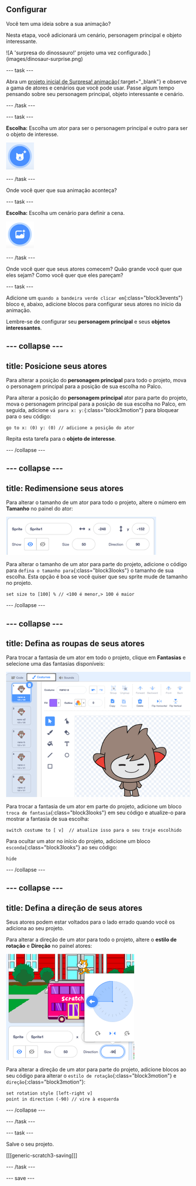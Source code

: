 ## Configurar

<div style="display: flex; flex-wrap: wrap">
<div style="flex-basis: 200px; flex-grow: 1; margin-right: 15px;">
Você tem uma ideia sobre a sua animação? 
  
Nesta etapa, você adicionará um cenário, personagem principal e objeto interessante. 
</div>
<div>  
![A 'surpresa do dinossauro!' projeto uma vez configurado.](images/dinosaur-surprise.png)
</div>
</div>

--- task ---

Abra um  [projeto inicial de Surpresa! animação](https://scratch.mit.edu/projects/582222532/editor){:target="_blank"} e observe a gama de atores e cenários que você pode usar. Passe algum tempo pensando sobre seu personagem principal, objeto interessante e cenário.

--- /task ---

--- task ---

**Escolha:** Escolha um ator para ser o personagem principal e outro para ser o objeto de interesse.

![O ícone 'Selecione um ator'.](images/add-sprite.png)

--- /task ---

Onde você quer que sua animação aconteça?

--- task ---

**Escolha:** Escolha um cenário para definir a cena.

![O ícone 'Selecionar Cenário'.](images/add-backdrop.png)

--- /task ---

Onde você quer que seus atores comecem? Quão grande você quer que eles sejam? Como você quer que eles pareçam?

--- task ---

Adicione um `quando a bandeira verde clicar em`{:class="block3events"} bloco e, abaixo, adicione blocos para configurar seus atores no início da animação.

Lembre-se de configurar seu **personagem principal** e seus **objetos interessantes**.

--- collapse ---
---
title: Posicione seus atores
---

Para alterar a posição do **personagem principal** para todo o projeto, mova o personagem principal para a posição de sua escolha no Palco.

Para alterar a posição do **personagem principal** ator para parte do projeto, mova o personagem principal para a posição de sua escolha no Palco, em seguida, adicione `vá para x: y:`{:class="block3motion"} para bloquear para o seu código:

```blocks3
go to x: (0) y: (0) // adicione a posição do ator
```

Repita esta tarefa para o **objeto de interesse**.

--- /collapse ---

--- collapse ---
---
title: Redimensione seus atores
---

Para alterar o tamanho de um ator para todo o projeto, altere o número em **Tamanho** no painel do ator:

![](images/sprite-pane-size.png)

Para alterar o tamanho de um ator para parte do projeto, adicione o código para `defina o tamanho para`{:class="block3looks"} o tamanho de sua escolha. Esta opção é boa se você quiser que seu sprite mude de tamanho no projeto.

```blocks3
set size to [100] % // <100 é menor,> 100 é maior
```

--- /collapse ---

--- collapse ---
---
title: Defina as roupas de seus atores
---

Para trocar a fantasia de um ator em todo o projeto, clique em **Fantasias** e selecione uma das fantasias disponíveis:

![A aba Fantasias, com as fantasias disponíveis para um ator.](images/nano-costumes.png)

Para trocar a fantasia de um ator em parte do projeto, adicione um bloco `troca de fantasia`{:class="block3looks"} em seu código e atualize-o para mostrar a fantasia de sua escolha:

```blocks3
switch costume to [ v]  // atualize isso para o seu traje escolhido
```

Para ocultar um ator no início do projeto, adicione um bloco `esconda`{:class="block3looks"} ao seu código:

```blocks3
hide 
```

--- /collapse ---

--- collapse ---
---
title: Defina a direção de seus atores
---

Seus atores podem estar voltados para o lado errado quando você os adiciona ao seu projeto.

Para alterar a direção de um ator para todo o projeto, altere o **estilo de rotação** e **Direção** no painel atores:

![O menu de estilo de direção e rotação no painel ator.](images/sprite-pane-direction.png)

Para alterar a direção de um ator para parte do projeto, adicione blocos ao seu código para alterar o `estilo de rotação`{:class="block3motion"} e `direção`{:class="block3motion"}:

```blocks3
set rotation style [left-right v]
point in direction (-90) // vire à esquerda
```

--- /collapse ---

--- /task ---

--- task ---

Salve o seu projeto.

[[[generic-scratch3-saving]]]

--- /task ---

--- save ---
